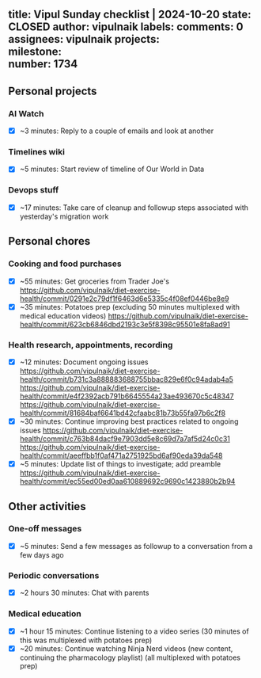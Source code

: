 title:	Vipul Sunday checklist | 2024-10-20
state:	CLOSED
author:	vipulnaik
labels:	
comments:	0
assignees:	vipulnaik
projects:	
milestone:	
number:	1734
--
## Personal projects

### AI Watch

- [x] ~3 minutes: Reply to a couple of emails and look at another

### Timelines wiki

- [x] ~5 minutes: Start review of timeline of Our World in Data

### Devops stuff

- [x] ~17 minutes: Take care of cleanup and followup steps associated with yesterday's migration work

## Personal chores

### Cooking and food purchases

- [x] ~55 minutes: Get groceries from Trader Joe's https://github.com/vipulnaik/diet-exercise-health/commit/0291e2c79df1f6463d6e5335c4f08ef0446be8e9
- [x] ~35 minutes: Potatoes prep (excluding 50 minutes multiplexed with medical education videos) https://github.com/vipulnaik/diet-exercise-health/commit/623cb6846dbd2193c3e5f8398c95501e8fa8ad91

### Health research, appointments, recording

- [x] ~12 minutes: Document ongoing issues https://github.com/vipulnaik/diet-exercise-health/commit/b731c3a888883688755bbac829e6f0c94adab4a5 https://github.com/vipulnaik/diet-exercise-health/commit/e4f2392acb791b6645554a23ae493670c5c48347 https://github.com/vipulnaik/diet-exercise-health/commit/81684baf6641bd42cfaabc81b73b55fa97b6c2f8
- [x] ~30 minutes: Continue improving best practices related to ongoing issues https://github.com/vipulnaik/diet-exercise-health/commit/c763b84dacf9e7903dd5e8c69d7a7af5d24c0c31 https://github.com/vipulnaik/diet-exercise-health/commit/aeeffbb1f0af471a2751925bd6af90eda39da548
- [x] ~5 minutes: Update list of things to investigate; add preamble https://github.com/vipulnaik/diet-exercise-health/commit/ec55ed00ed0aa610889692c9690c1423880b2b94

## Other activities

### One-off messages

- [x] ~5 minutes: Send a few messages as followup to a conversation from a few days ago

### Periodic conversations

- [x] ~2 hours 30 minutes: Chat with parents

### Medical education

- [x] ~1 hour 15 minutes: Continue listening to a video series (30 minutes of this was multiplexed with potatoes prep)
- [x] ~20 minutes: Continue watching Ninja Nerd videos (new content, continuing the pharmacology playlist) (all multiplexed with potatoes prep)
